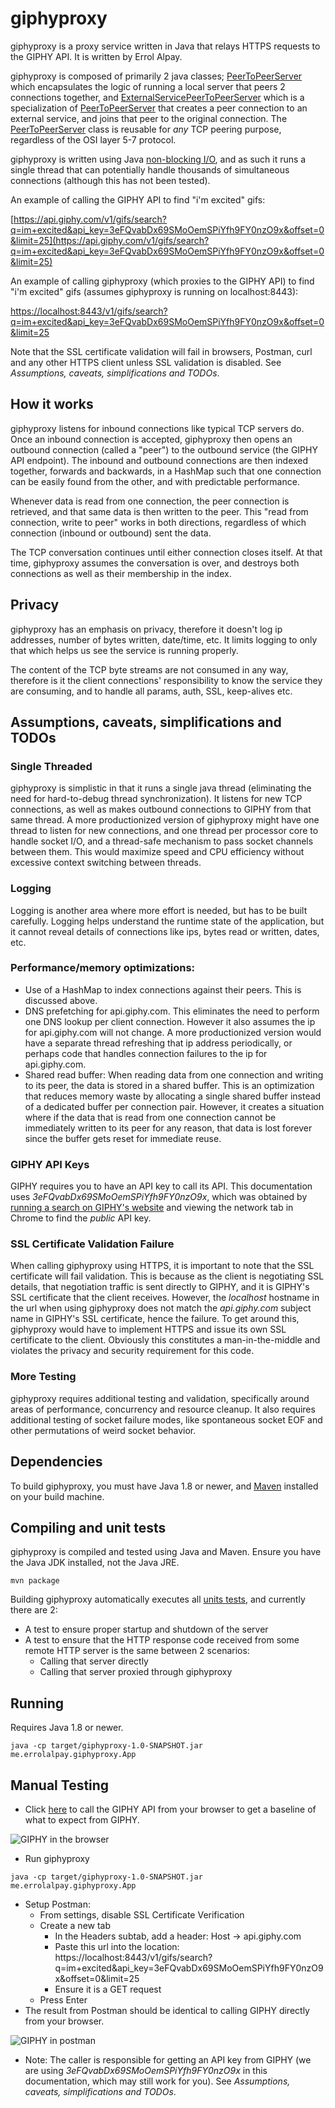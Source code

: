 # giphyproxy

giphyproxy is a proxy service written in Java that relays HTTPS requests to the GIPHY API. It is written by Errol Alpay.

giphyproxy is composed of primarily 2 java classes; [PeerToPeerServer](https://github.com/erawl/giphyproxy/blob/master/src/main/java/me/errolalpay/giphyproxy/PeerToPeerServer.java) which encapsulates the logic of running a local server that peers 2 connections together, and [ExternalServicePeerToPeerServer](https://github.com/erawl/giphyproxy/blob/master/src/main/java/me/errolalpay/giphyproxy/ExternalServicePeerToPeerServer.java) which is a specialization of [PeerToPeerServer](https://github.com/erawl/giphyproxy/blob/master/src/main/java/me/errolalpay/giphyproxy/PeerToPeerServer.java) that creates a peer connection to an external service, and joins that peer to the original connection. The [PeerToPeerServer](https://github.com/erawl/giphyproxy/blob/master/src/main/java/me/errolalpay/giphyproxy/PeerToPeerServer.java) class is reusable for _any_ TCP peering purpose, regardless of the OSI layer 5-7 protocol.

giphyproxy is written using Java [non-blocking I/O](https://en.wikipedia.org/wiki/Non-blocking_I/O_(Java)), and as such it runs a single thread that can potentially handle thousands of simultaneous connections (although this has not been tested).

An example of calling the GIPHY API to find "i'm excited" gifs:

[https://api.giphy.com/v1/gifs/search?q=im+excited&api_key=3eFQvabDx69SMoOemSPiYfh9FY0nzO9x&offset=0&limit=25](https://api.giphy.com/v1/gifs/search?q=im+excited&api_key=3eFQvabDx69SMoOemSPiYfh9FY0nzO9x&offset=0&limit=25)

An example of calling giphyproxy (which proxies to the GIPHY API) to find "i'm excited" gifs (assumes giphyproxy is running on localhost:8443):

[https://localhost:8443/v1/gifs/search?q=im+excited&api_key=3eFQvabDx69SMoOemSPiYfh9FY0nzO9x&offset=0&limit=25](https://localhost:8443/v1/gifs/search?q=im+excited&api_key=3eFQvabDx69SMoOemSPiYfh9FY0nzO9x&offset=0&limit=25)

Note that the SSL certificate validation will fail in browsers, Postman, curl and any other HTTPS client unless SSL validation is disabled. See _Assumptions, caveats, simplifications and TODOs_.

## How it works
giphyproxy listens for inbound connections like typical TCP servers do. Once an inbound connection is accepted, giphyproxy then opens an outbound connection (called a "peer") to the outbound service (the GIPHY API endpoint). The inbound and outbound connections are then indexed together, forwards and backwards, in a HashMap such that one connection can be easily found from the other, and with predictable performance.

Whenever data is read from one connection, the peer connection is retrieved, and that same data is then written to the peer. This "read from connection, write to peer" works in both directions, regardless of which connection (inbound or outbound) sent the data.

The TCP conversation continues until either connection closes itself. At that time, giphyproxy assumes the conversation is over, and destroys both connections as well as their membership in the index.

## Privacy
giphyproxy has an emphasis on privacy, therefore it doesn't log ip addresses, number of bytes written, date/time, etc. It limits logging to only that which helps us see the service is running properly.

The content of the TCP byte streams are not consumed in any way, therefore is it the client connections' responsibility to know the service they are consuming, and to handle all params, auth, SSL, keep-alives etc.

## Assumptions, caveats, simplifications and TODOs
### Single Threaded
giphyproxy is simplistic in that it runs a single java thread (eliminating the need for hard-to-debug thread synchronization). It listens for new TCP connections, as well as makes outbound connections to GIPHY from that same thread. A more productionized version of giphyproxy might have one thread to listen for new connections, and one thread per processor core to handle socket I/O, and a thread-safe mechanism to pass socket channels between them. This would maximize speed and CPU efficiency without excessive context switching between threads.

### Logging
Logging is another area where more effort is needed, but has to be built carefully. Logging helps understand the runtime state of the application, but it cannot reveal details of connections like ips, bytes read or written, dates, etc.

### Performance/memory optimizations:
* Use of a HashMap to index connections against their peers. This is discussed above.
* DNS prefetching for api.giphy.com. This eliminates the need to perform one DNS lookup per client connection. However it also assumes the ip for api.giphy.com will not change. A more productionized version would have a separate thread refreshing that ip address periodically, or perhaps code that handles connection failures to the ip for api.giphy.com.
* Shared read buffer: When reading data from one connection and writing to its peer, the data is stored in a shared buffer. This is an optimization that reduces memory waste by allocating a single shared buffer instead of a dedicated  buffer per connection pair. However, it creates a situation where if the data that is read from one connection cannot be immediately written to its peer for any reason, that data is lost forever since the buffer gets reset for immediate reuse.

### GIPHY API Keys
GIPHY requires you to have an API key to call its API. This documentation uses _3eFQvabDx69SMoOemSPiYfh9FY0nzO9x_, which was obtained by [running a search on GIPHY's website](https://giphy.com/search/all-star) and viewing the network tab in Chrome to find the _public_ API key.

### SSL Certificate Validation Failure
When calling giphyproxy using HTTPS, it is important to note that the SSL certificate will fail validation. This is because as the client is negotiating SSL details, that negotiation traffic is sent directly to GIPHY,  and it is GIPHY's SSL certificate that the client receives. However, the _localhost_ hostname in the url when using giphyproxy does not match the _api.giphy.com_ subject name in GIPHY's SSL certificate, hence the failure. To get around this, giphyproxy would have to implement HTTPS and issue its own SSL certificate to the client. Obviously this constitutes a man-in-the-middle and violates the privacy and security requirement for this code.

### More Testing
giphyproxy requires additional testing and validation, specifically around areas of performance, concurrency and resource cleanup. It also requires additional testing of socket failure modes, like spontaneous socket EOF and other permutations of weird socket behavior.

## Dependencies
To build giphyproxy, you must have Java 1.8 or newer, and [Maven](https://maven.apache.org/) installed on your build machine.

## Compiling and unit tests
giphyproxy is compiled and tested using Java and Maven. Ensure you have the Java JDK installed, not the Java JRE.
```
mvn package
```
Building giphyproxy automatically executes all [units tests](https://github.com/erawl/giphyproxy/blob/master/src/test/java/me/errolalpay/giphyproxy/PeerToPeerServerTest.java), and currently there are 2:
* A test to ensure proper startup and shutdown of the server
* A test to ensure that the HTTP response code received from some remote HTTP server is the same between 2 scenarios:
    * Calling that server directly
    * Calling that server proxied through giphyproxy

## Running
Requires Java 1.8 or newer.
```
java -cp target/giphyproxy-1.0-SNAPSHOT.jar me.errolalpay.giphyproxy.App
```

## Manual Testing
* Click [here](https://api.giphy.com/v1/gifs/search?q=im+excited&api_key=3eFQvabDx69SMoOemSPiYfh9FY0nzO9x&offset=0&limit=25) to call the GIPHY API from your browser to get a baseline of what to expect from GIPHY.

![GIPHY in the browser](https://github.com/erawl/giphyproxy/blob/master/images/browser-screenshot.png?raw=true)

* Run giphyproxy
```
java -cp target/giphyproxy-1.0-SNAPSHOT.jar me.errolalpay.giphyproxy.App
```
* Setup Postman:
    * From settings, disable SSL Certificate Verification
    * Create a new tab
        * In the Headers subtab, add a header: Host -> api.giphy.com
        * Paste this url into the location: https://localhost:8443/v1/gifs/search?q=im+excited&api_key=3eFQvabDx69SMoOemSPiYfh9FY0nzO9x&offset=0&limit=25
        * Ensure it is a GET request
    * Press Enter
* The result from Postman should be identical to calling GIPHY directly from your browser.

![GIPHY in postman](https://github.com/erawl/giphyproxy/blob/master/images/postman-screenshot.png?raw=true)

* Note: The caller is responsible for getting an API key from GIPHY (we are using _3eFQvabDx69SMoOemSPiYfh9FY0nzO9x_ in this documentation, which may still work for you). See _Assumptions, caveats, simplifications and TODOs_.
